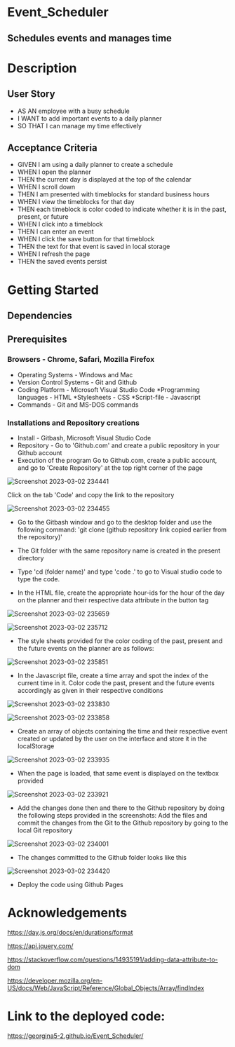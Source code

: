 # Event_Scheduler
## Schedules events and manages time
# Description
## User Story
* AS AN employee with a busy schedule
* I WANT to add important events to a daily planner
* SO THAT I can manage my time effectively
## Acceptance Criteria
* GIVEN I am using a daily planner to create a schedule
* WHEN I open the planner
* THEN the current day is displayed at the top of the calendar
* WHEN I scroll down
* THEN I am presented with timeblocks for standard business hours
* WHEN I view the timeblocks for that day
* THEN each timeblock is color coded to indicate whether it is in the past, present, or future
* WHEN I click into a timeblock
* THEN I can enter an event
* WHEN I click the save button for that timeblock
* THEN the text for that event is saved in local storage
* WHEN I refresh the page
* THEN the saved events persist
# Getting Started
## Dependencies
## Prerequisites
### Browsers - Chrome, Safari, Mozilla Firefox
* Operating Systems - Windows and Mac
* Version Control Systems - Git and Github
* Coding Platform - Microsoft Visual Studio Code *Programming languages - HTML *Stylesheets - CSS *Script-file - Javascript
* Commands - Git and MS-DOS commands
### Installations and Repository creations
* Install - Gitbash, Microsoft Visual Studio Code
* Repository - Go to 'Github.com' and create a public repository in your Github account
* Execution of the program
Go to Github.com, create a public account, and go to 'Create Repository' at the top right corner of the page

![Screenshot 2023-03-02 234441](https://user-images.githubusercontent.com/122113060/222635558-4c891feb-0494-4cb2-b0d9-42503ed83efa.png)

Click on the tab 'Code' and copy the link to the repository

![Screenshot 2023-03-02 234455](https://user-images.githubusercontent.com/122113060/222635661-8cd97945-7662-41e1-b38c-169b310eb35f.png)

* Go to the Gitbash window and go to the desktop folder and use the following command: 'git clone (github repository link copied earlier from the repository)'
* The Git folder with the same repository name is created in the present directory
* Type 'cd (folder name)' and type 'code .' to go to Visual studio code to type the code. 

* In the HTML file, create the appropriate hour-ids for the hour of the day on the planner and their respective data attribute in the button tag

![Screenshot 2023-03-02 235659](https://user-images.githubusercontent.com/122113060/222635976-93fb362b-c540-4667-b7ac-6759175be860.png)

![Screenshot 2023-03-02 235712](https://user-images.githubusercontent.com/122113060/222636007-5780d6f1-cca5-43b5-9098-b08d1889a628.png)

* The style sheets provided for the color coding of the past, present and the future events on the planner are as follows:

![Screenshot 2023-03-02 235851](https://user-images.githubusercontent.com/122113060/222636137-568fdaa9-6631-466b-a79c-af86d49ea773.png)

* In the Javascript file, create a time array and spot the index of the current time in it. Color code the past, present and the future events accordingly as given in their respective conditions

![Screenshot 2023-03-02 233830](https://user-images.githubusercontent.com/122113060/222636411-26fcc408-43f0-4c9e-bf27-45570f605f5d.png)

![Screenshot 2023-03-02 233858](https://user-images.githubusercontent.com/122113060/222636461-f507ef37-5017-4c42-87fd-be431790cffd.png)

* Create an array of objects containing the time and their respective event created or updated by the user on the interface and store it in the localStorage

![Screenshot 2023-03-02 233935](https://user-images.githubusercontent.com/122113060/222636902-6a65049c-5628-44af-9063-fd724e5db26d.png)

* When the page is loaded, that same event is displayed on the textbox provided

![Screenshot 2023-03-02 233921](https://user-images.githubusercontent.com/122113060/222636994-6dbe24c2-51c2-4388-a8c1-008cb683b8b1.png)

* Add the changes done then and there to the Github repository by doing the following steps provided in the screenshots: Add the files and commit the changes from the Git to the Github repository by going to the local Git repository

![Screenshot 2023-03-02 234001](https://user-images.githubusercontent.com/122113060/222637088-ac987a14-7920-4fc3-bb43-853ce44c874f.png)

* The changes committed to the Github folder looks like this

![Screenshot 2023-03-02 234420](https://user-images.githubusercontent.com/122113060/222637129-6143e3d9-e157-4f98-8032-27fd015193a6.png)

* Deploy the code using Github Pages

# Acknowledgements

https://day.js.org/docs/en/durations/format

https://api.jquery.com/

https://stackoverflow.com/questions/14935191/adding-data-attribute-to-dom

https://developer.mozilla.org/en-US/docs/Web/JavaScript/Reference/Global_Objects/Array/findIndex

# Link to the deployed code:

https://georgina5-2.github.io/Event_Scheduler/











